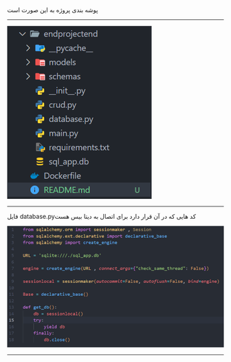 پوشه بندی پروژه به این صورت است

---

![alt text](images/README.md%20-%20HHH%20-%20Visual%20Studio%20Code%207_8_2024%201_27_13%20PM.png)

---

فایل database.pyکد هایی که در آن قرار دارد برای اتصال به دیتا بیس هست

![alt text](images/README.md%20-%20HHH%20-%20Visual%20Studio%20Code%207_8_2024%201_32_58%20PM.png)

---
